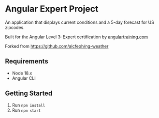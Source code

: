 # Angular Expert Project

An application that displays current conditions and a 5-day forecast for US zipcodes.

Built for the Angular Level 3: Expert certification by [angulartraining.com](https://www.angulartraining.com/index.html)

Forked from https://github.com/alcfeoh/ng-weather

## Requirements

- Node 18.x
- Angular CLI

## Getting Started

1. Run `npm install`
2. Run `npm start`
